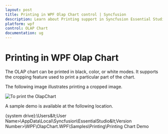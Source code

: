 ```yaml
---
layout: post
title: Printing in WPF Olap Chart control | Syncfusion
description: Learn about Printing support in Syncfusion Essential Studio® WPF Olap Chart control, its elements and more details.
platform: wpf
control: OLAP Chart
documentation: ug
---
```


# Printing in WPF Olap Chart

The OLAP chart can be printed in black, color, or white modes. It supports the cropping feature used to print a particular part of the chart.

The following image illustrates printing a cropped image.

![To print the OlapChart](Printing_images/Printing_img1.png)

A sample demo is available at the following location.

{system drive}:\Users\&lt;User Name&gt;\AppData\Local\Syncfusion\EssentialStudio\&lt;Version Number&gt;\WPF\OlapChart.WPF\Samples\Printing\Printing Chart Demo
